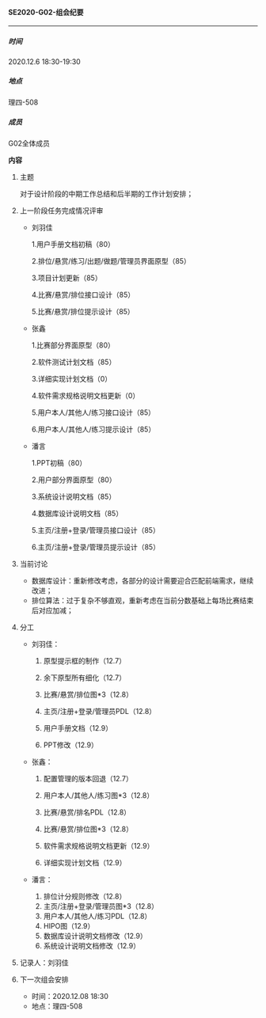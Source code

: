 #### SE2020-G02-组会纪要

-----

##### 时间

2020.12.6  18:30-19:30

##### 地点

理四-508

##### 成员

G02全体成员

**内容**

1. 主题

   对于设计阶段的中期工作总结和后半期的工作计划安排；

2. 上一阶段任务完成情况评审

   + 刘羽佳

     1.用户手册文档初稿（80）

     2.排位/悬赏/练习/出题/做题/管理员界面原型（85）

     3.项目计划更新（85）

     4.比赛/悬赏/排位接口设计（85）

     5.比赛/悬赏/排位提示设计（85）

   + 张鑫

     1.比赛部分界面原型（80）

     2.软件测试计划文档（85）

     3.详细实现计划文档（0）

     4.软件需求规格说明文档更新（0）

     5.用户本人/其他人/练习接口设计（85）

     6.用户本人/其他人/练习提示设计（85）

   + 潘言

     1.PPT初稿（80）

     2.用户部分界面原型（80）

     3.系统设计说明文档（85）

     4.数据库设计说明文档（85）

     5.主页/注册+登录/管理员接口设计（85）

     6.主页/注册+登录/管理员提示设计（85）

3. 当前讨论

   + 数据库设计：重新修改考虑，各部分的设计需要迎合匹配前端需求，继续改进；
   + 排位算法：过于复杂不够直观，重新考虑在当前分数基础上每场比赛结束后对应加减；

4. 分工

   + 刘羽佳：

     1. 原型提示框的制作（12.7）

     2. 余下原型所有细化（12.7）

     3. 比赛/悬赏/排位图*3（12.8）

     4. 主页/注册+登录/管理员PDL（12.8）

     5. 用户手册文档（12.9）

     6. PPT修改（12.9）

   + 张鑫：

     1. 配置管理的版本回退（12.7）

     2. 用户本人/其他人/练习图*3（12.8）

     3. 比赛/悬赏/排名PDL（12.8）

     4. 比赛/悬赏/排位图*3（12.8）

     5. 软件需求规格说明文档更新（12.9）

     6. 详细实现计划文档（12.9）

   + 潘言：

     1. 排位计分规则修改（12.8）
     2. 主页/注册+登录/管理员图*3（12.8）
     3. 用户本人/其他人/练习PDL（12.8）
     4. HIPO图（12.9）
     5. 数据库设计说明文档修改（12.9）
     6. 系统设计说明文档修改（12.9）

5. 记录人：刘羽佳

6. 下一次组会安排

   + 时间：2020.12.08 18:30
   + 地点：理四-508